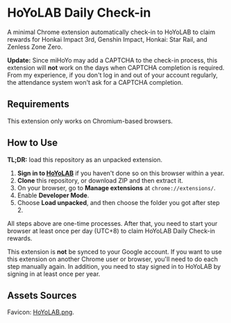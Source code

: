 # HoYoLAB Daily Check-in

A minimal Chrome extension automatically check-in to HoYoLAB to claim rewards for Honkai Impact 3rd, Genshin Impact, Honkai: Star Rail, and Zenless Zone Zero.

**Update:** Since miHoYo may add a CAPTCHA to the check-in process, this extension will **not** work on the days when CAPTCHA completion is required. From my experience, if you don't log in and out of your account regularly, the attendance system won't ask for a CAPTCHA completion.

## Requirements

This extension only works on Chromium-based browsers.

## How to Use

**TL;DR:** load this repository as an unpacked extension.

1. **Sign in to [HoYoLAB](https://www.hoyolab.com/)** if you haven't done so on this browser within a year.
2. **Clone** this repository, or download ZIP and then extract it.
3. On your browser, go to **Manage extensions** at `chrome://extensions/`.
4. Enable **Developer Mode**.
5. Choose **Load unpacked**, and then choose the folder you got after step 2.

All steps above are one-time processes. After that, you need to start your browser at least once per day (UTC+8) to claim HoYoLAB Daily Check-in rewards.

This extension is **not** be synced to your Google account. If you want to use this extension on another Chrome user or browser, you'll need to do each step manually again. In addition, you need to stay signed in to HoYoLAB by signing in at least once per year.

## Assets Sources

Favicon: [HoYoLAB.png](https://genshin-impact.fandom.com/vi/wiki/HoYoLAB?file=HoYoLAB.png).
